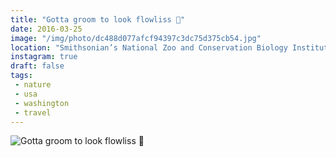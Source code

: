 ```yaml
---
title: "Gotta groom to look flowliss 🌷"
date: 2016-03-25
image: "/img/photo/dc488d077afcf94397c3dc75d375cb54.jpg"
location: "Smithsonian’s National Zoo and Conservation Biology Institute"
instagram: true
draft: false
tags:
 - nature
 - usa
 - washington
 - travel
---
```


![Gotta groom to look flowliss 🌷](/img/photo/dc488d077afcf94397c3dc75d375cb54.jpg)
